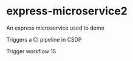 # express-microservice2
An express microservice used to demo

Triggers a CI pipeline in CSDP

Trigger workflow 15
